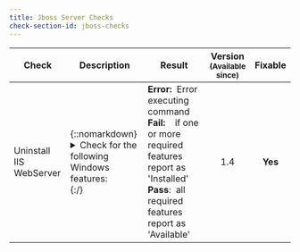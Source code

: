 ```yaml
---
title: Jboss Server Checks
check-section-id: jboss-checks
---
```


| Check                   | Description                                                                                                                                                                                                                                                                                                                                                                                                                                                                | Result                                                                                                                                                                                                     | Version<br><sub>(Available since)</sub> | **Fixable** |
| ----------------------- | -------------------------------------------------------------------------------------------------------------------------------------------------------------------------------------------------------------------------------------------------------------------------------------------------------------------------------------------------------------------------------------------------------------------------------------------------------------------------- | ---------------------------------------------------------------------------------------------------------------------------------------------------------------------------------------------------------- | :-------------------------------------: | :---------: |
| Uninstall IIS WebServer | {::nomarkdown}<details><summary>Check for the following Windows features: </summary><ul><li>Web-Default-Doc</li><li>Web-Static-Content</li><li>Web-Http-Logging</li><li>Web-Request-Monitor</li><li>Web-Basic-Auth</li><li>Web-Windows-Auth</li><li>Web-Net-Ext45</li><li>Web-Asp-Net45</li><li>Web-ISAPI-Ext</li><li>Web-ISAPI-Filter</li><li>Web-Mgmt-Console</li><li>Web-Stat-Compression</li><li>Web-Filtering</li><li>NET-WCF-HTTP-Activation</li></ul></details>{:/} | **Error:**&nbsp;&nbsp;Error executing command <br> **Fail:**&nbsp;&nbsp;&nbsp;&nbsp;if one or more required features report as 'Installed' <br> **Pass**:&nbsp;&nbsp;all required features report as 'Available' |                   1.4                   |   **Yes**   |
